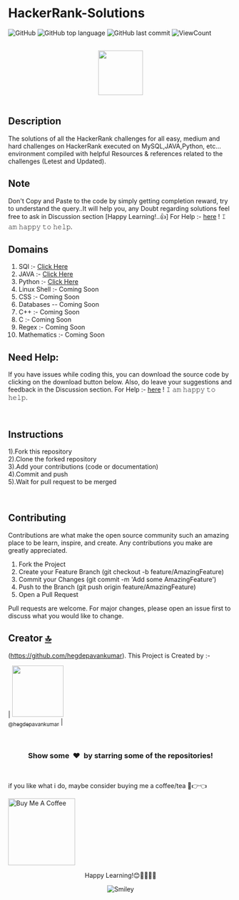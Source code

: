 # HackerRank-Solutions


![GitHub](https://img.shields.io/github/license/hegdepavankumar/HackerRank-Solutions?style=flat)
![GitHub top language](https://img.shields.io/github/languages/top/hegdepavankumar/HackerRank-Solutions?style=flat)
![GitHub last commit](https://img.shields.io/github/last-commit/hegdepavankumar/HackerRank-Solutions?style=flat)
![ViewCount](https://views.whatilearened.today/views/github/hegdepavankumar/HackerRank-Solutions.svg?cache=remove)

<p align="center">  
	<br>
	<a href="https://www.hackerrank.com/puhegde01">
        <img height=100 src="https://hrcdn.net/community-frontend/assets/brand/logo-new-white-green-a5cb16e0ae.svg"> 
    </a>
    <br>
    <br>
</p>


## Description
The solutions of all the HackerRank challenges for all easy, medium and hard challenges on HackerRank executed on MySQL,JAVA,Python, etc... environment compiled with helpful Resources & references related to the challenges (Letest and Updated).

## Note 
Don't Copy and Paste to the code by simply getting completion reward, try to understand the query..It will help you, any Doubt regarding solutions feel free to ask in Discussion section [Happy Learning!..👍] 
For Help :- [here](https://github.com/hegdepavankumar/hegdepavankumar/issues/1) ! 𝙸 𝚊𝚖 𝚑𝚊𝚙𝚙𝚢 𝚝𝚘 𝚑𝚎𝚕𝚙.



## Domains

1) SQl :- [Click Here](https://github.com/hegdepavankumar/HackerRank-Solutions/tree/main/SQL)
2) JAVA :- [Click Here](https://github.com/hegdepavankumar/HackerRank-Solutions/tree/main/JAVA)
3) Python  :- [Click Here](https://github.com/hegdepavankumar/HackerRank-Solutions/tree/main/Python)
4) Linux Shell  :- Coming Soon
5) CSS :- Coming Soon
6) Databases -- Coming Soon
7) C++ :- Coming Soon
8) C :- Coming Soon
9) Regex :- Coming Soon
10) Mathematics :- Coming Soon








## Need Help:

If you have issues while coding this, you can download the source code by clicking on the download button below. Also, do leave your suggestions and feedback in the Discussion section.
For Help :- [here](https://github.com/hegdepavankumar/hegdepavankumar/issues/1) ! 𝙸 𝚊𝚖 𝚑𝚊𝚙𝚙𝚢 𝚝𝚘 𝚑𝚎𝚕𝚙.

<br>

## Instructions
1).Fork this repository <br>
2).Clone the forked repository  <br>
3).Add your contributions (code or documentation)  <br>
4).Commit and push  <br>
5).Wait for pull request to be merged  <br>


<br>

## Contributing
Contributions are what make the open source community such an amazing place to be learn, inspire, and create. Any contributions you make are greatly appreciated.

1. Fork the Project
2. Create your Feature Branch (git checkout -b feature/AmazingFeature)
3. Commit your Changes (git commit -m 'Add some AmazingFeature')
4. Push to the Branch (git push origin feature/AmazingFeature)
5. Open a Pull Request

Pull requests are welcome. For major changes, please open an issue first to discuss what you would like to change.


## Creator [🔝](#HackerRank-Solutions)

(https://github.com/hegdepavankumar). This Project is Created by :-

| [<img src="https://github.com/hegdepavankumar.png?size=115" width="115"><br><sub>@hegdepavankumar</sub>](https://github.com/hegdepavankumar) |


<br>
<h3 align="center">Show some &nbsp;❤️&nbsp; by starring some of the repositories!</h3>
<br>


 <!-- Support Me --> 

 
if you like what i do, maybe consider buying me a coffee/tea 🥺👉👈

<a href="https://www.buymeacoffee.com/hegdepavankumar" target="_blank"><img src="https://cdn.buymeacoffee.com/buttons/v2/default-red.png" alt="Buy Me A Coffee" width="150" ></a>


<div align="center">
<p>Happy Learning!😊👍🏻✌🏻</p>
<div>
<img src="https://github.com/fnky/fnky/raw/fnky/img/smile.gif" alt="Smiley" align="center">
</div>
</div>



